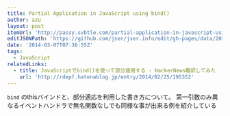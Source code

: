 ```yaml
---
title: Partial Application in JavaScript using bind()
author: azu
layout: post
itemUrl: 'http://passy.svbtle.com/partial-application-in-javascript-using-bind'
editJSONPath: 'https://github.com/jser/jser.info/edit/gh-pages/data/2014/03/index.json'
date: '2014-03-07T07:36:55Z'
tags:
  - JavaScript
relatedLinks:
  - title: JavaScriptでbind()を使って部分適用する - HackerNews翻訳してみた
    url: 'http://rdepf.hatenablog.jp/entry/2014/02/25/195352'
---
```

`bind` のthisバインドと、部分適応を利用した書き方について。
第一引数のみ異なるイベントハンドラで無名関数なしでも同様な事が出来る例を紹介している
